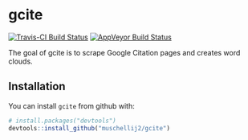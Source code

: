 # gcite

[![Travis-CI Build Status](https://travis-ci.org/muschellij2/gcite.svg?branch=master)](https://travis-ci.org/muschellij2/gcite)
[![AppVeyor Build Status](https://ci.appveyor.com/api/projects/status/github/muschellij2/gcite?branch=master&svg=true)](https://ci.appveyor.com/project/muschellij2/gcite)

The goal of gcite is to scrape Google Citation pages and creates word clouds.

## Installation

You can install `gcite` from github with:


``` r
# install.packages("devtools")
devtools::install_github("muschellij2/gcite")
```

